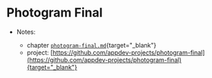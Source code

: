 # Photogram Final

- Notes:

  - chapter [`photogram-final.md`](https://github.com/firstdraft/appdev-chapters/blob/benp-edits/photogram-final.md){target="_blank"}
  - project: [https://github.com/appdev-projects/photogram-final](https://github.com/appdev-projects/photogram-final){target="_blank"}